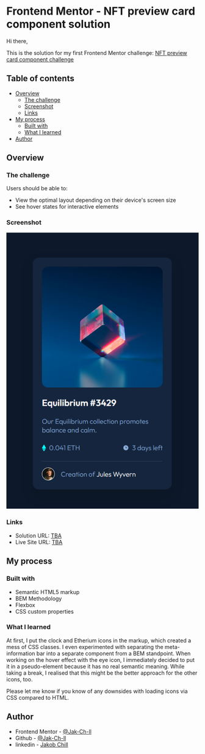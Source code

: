 # Frontend Mentor - NFT preview card component solution

Hi there,

This is the solution for my first Frontend Mentor challenge: [NFT preview card component challenge](https://www.frontendmentor.io/challenges/nft-preview-card-component-SbdUL_w0U)

## Table of contents

- [Overview](#overview)
  - [The challenge](#the-challenge)
  - [Screenshot](#screenshot)
  - [Links](#links)
- [My process](#my-process)
  - [Built with](#built-with)
  - [What I learned](#what-i-learned)
- [Author](#author)

## Overview

### The challenge

Users should be able to:

- View the optimal layout depending on their device's screen size
- See hover states for interactive elements

### Screenshot

![Solution](./solution.png)

### Links

- Solution URL: [TBA](https://your-solution-url.com)
- Live Site URL: [TBA](https://your-live-site-url.com)

## My process

### Built with

- Semantic HTML5 markup
- BEM Methodology
- Flexbox
- CSS custom properties

### What I learned

At first, I put the clock and Etherium icons in the markup, which created a mess of CSS classes. I even experimented with separating the meta-information bar into a separate component from a BEM standpoint. When working on the hover effect with the eye icon, I immediately decided to put it in a pseudo-element because it has no real semantic meaning. While taking a break, I realised that this might be the better approach for the other icons, too.

Please let me know if you know of any downsides with loading icons via CSS compared to HTML.

## Author

- Frontend Mentor - [@Jak-Ch-ll](https://www.frontendmentor.io/profile/Jak-Ch-ll)
- Github - [@Jak-Ch-ll](https://github.com/Jak-Ch-ll)
- linkedin - [Jakob Chill](https://www.linkedin.com/in/jakobchill/)
